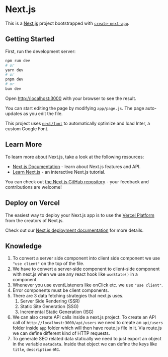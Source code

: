 # Next.js

This is a [Next.js](https://nextjs.org/) project bootstrapped with [`create-next-app`](https://github.com/vercel/next.js/tree/canary/packages/create-next-app).

## Getting Started

First, run the development server:

```bash
npm run dev
# or
yarn dev
# or
pnpm dev
# or
bun dev
```

Open [http://localhost:3000](http://localhost:3000) with your browser to see the result.

You can start editing the page by modifying `app/page.js`. The page auto-updates as you edit the file.

This project uses [`next/font`](https://nextjs.org/docs/basic-features/font-optimization) to automatically optimize and load Inter, a custom Google Font.

## Learn More

To learn more about Next.js, take a look at the following resources:

- [Next.js Documentation](https://nextjs.org/docs) - learn about Next.js features and API.
- [Learn Next.js](https://nextjs.org/learn) - an interactive Next.js tutorial.

You can check out [the Next.js GitHub repository](https://github.com/vercel/next.js/) - your feedback and contributions are welcome!

## Deploy on Vercel

The easiest way to deploy your Next.js app is to use the [Vercel Platform](https://vercel.com/new?utm_medium=default-template&filter=next.js&utm_source=create-next-app&utm_campaign=create-next-app-readme) from the creators of Next.js.

Check out our [Next.js deployment documentation](https://nextjs.org/docs/deployment) for more details.

## Knowledge

1. To convert a server side component into client side component we use `"use client"` on the top of the file.
2. We have to convert a server-side component to client-side component with next.js when we use any react hook like `useState()` in a component.
3. Whenever you use eventListeners like onClick etc. we use `"use client"`.
4. Error components must be client components.
5. There are 3 data fetching strategies that next.js uses.
   1. Server Side Rendering (SSR)
   2. Static Site Generation (SSG)
   3. Incremental Static Generation (ISG)
6. We can also create API calls inside a next.js project. To create an API call of `http://localhost:3000/api/users` we need to create an `api/users` folder inside `app` folder which will then have route.js file in it. Via route.js we can define different kind of HTTP requests.
7. To generate SEO related data statically we need to just export an object in the variable `metadata`. Inside that object we can define the keys like `title`, `description` etc.
